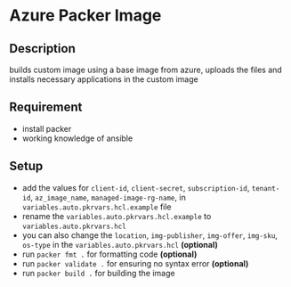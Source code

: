 # Azure Packer Image

## Description
builds custom image using a base image from azure, uploads the files and installs necessary applications in the custom image

## Requirement
- install packer
- working knowledge of ansible

## Setup
- add the values for `client-id`, `client-secret`, `subscription-id`, `tenant-id`, `az_image_name`, `managed-image-rg-name`, in `variables.auto.pkrvars.hcl.example` file
- rename the `variables.auto.pkrvars.hcl.example` to `variables.auto.pkrvars.hcl`
- you can also change the `location`, `img-publisher`, `img-offer`, `img-sku`, `os-type` in the `variables.auto.pkrvars.hcl` **(optional)**
- run `packer fmt .` for formatting code **(optional)**
- run `packer validate .` for ensuring no syntax error **(optional)**
- run `packer build .` for building the image